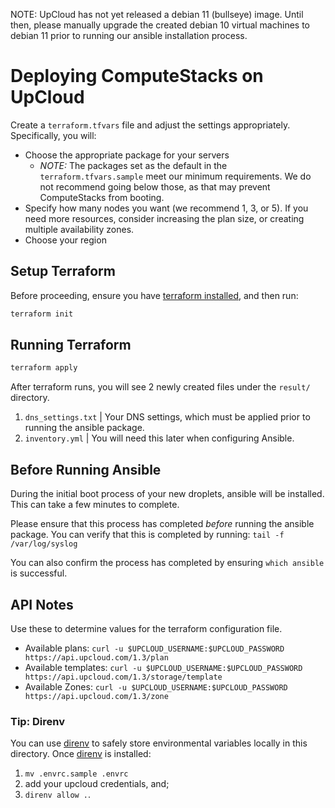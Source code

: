 NOTE: UpCloud has not yet released a debian 11 (bullseye) image. Until then, please manually upgrade the created debian 10 virtual machines to debian 11 prior to running our ansible installation process.

# Deploying ComputeStacks on UpCloud

Create a `terraform.tfvars` file and adjust the settings appropriately. Specifically, you will:

* Choose the appropriate package for your servers
  * _NOTE:_ The packages set as the default in the `terraform.tfvars.sample` meet our minimum requirements. We do not recommend going below those, as that may prevent ComputeStacks from booting.
* Specify how many nodes you want (we recommend 1, 3, or 5). If you need more resources, consider increasing the plan size, or creating multiple availability zones.
* Choose your region

## Setup Terraform

Before proceeding, ensure you have [terraform installed](https://learn.hashicorp.com/tutorials/terraform/install-cli), and then run:

```bash
terraform init
```

## Running Terraform

```bash
terraform apply
```

After terraform runs, you will see 2 newly created files under the `result/` directory.

1. `dns_settings.txt` | Your DNS settings, which must be applied prior to running the ansible package.
2. `inventory.yml` | You will need this later when configuring Ansible.

## Before Running Ansible

During the initial boot process of your new droplets, ansible will be installed. This can take a few minutes to complete. 

Please ensure that this process has completed _before_ running the ansible package. You can verify that this is completed by running: `tail -f /var/log/syslog`

You can also confirm the process has completed by ensuring `which ansible` is successful.

## API Notes

Use these to determine values for the terraform configuration file.

* Available plans: `curl -u $UPCLOUD_USERNAME:$UPCLOUD_PASSWORD https://api.upcloud.com/1.3/plan`
* Available templates: `curl -u $UPCLOUD_USERNAME:$UPCLOUD_PASSWORD https://api.upcloud.com/1.3/storage/template`
* Available Zones: `curl -u $UPCLOUD_USERNAME:$UPCLOUD_PASSWORD https://api.upcloud.com/1.3/zone`

### Tip: Direnv

You can use [direnv](https://direnv.net/) to safely store environmental variables locally in this directory. 
Once [direnv](https://direnv.net/) is installed: 

  1) `mv .envrc.sample .envrc`
  2) add your upcloud credentials, and;
  3) `direnv allow .`. 
